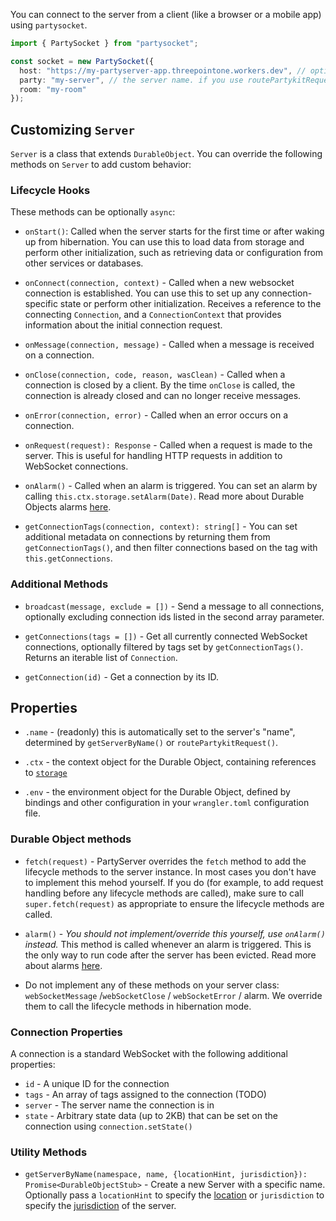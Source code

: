 You can connect to the server from a client (like a browser or a mobile app) using `partysocket`.

```ts
import { PartySocket } from "partysocket";

const socket = new PartySocket({
  host: "https://my-partyserver-app.threepointone.workers.dev", // optional, defaults to window.location.host,
  party: "my-server", // the server name. if you use routePartykitRequest, it automatically uses the kebab-cased version of the binding name (MyServer -> my-server)
  room: "my-room"
});
```

## Customizing `Server`

`Server` is a class that extends `DurableObject`. You can override the following methods on `Server` to add custom behavior:

### Lifecycle Hooks

These methods can be optionally `async`:

- `onStart()`: Called when the server starts for the first time or after waking up from hibernation. You can use this to load data from storage and perform other initialization, such as retrieving data or configuration from other services or databases.

- `onConnect(connection, context)` - Called when a new websocket connection is established. You can use this to set up any connection-specific state or perform other initialization. Receives a reference to the connecting `Connection`, and a `ConnectionContext` that provides information about the initial connection request.

- `onMessage(connection, message)` - Called when a message is received on a connection.

- `onClose(connection, code, reason, wasClean)` - Called when a connection is closed by a client. By the time `onClose` is called, the connection is already closed and can no longer receive messages.

- `onError(connection, error)` - Called when an error occurs on a connection.

- `onRequest(request): Response` - Called when a request is made to the server. This is useful for handling HTTP requests in addition to WebSocket connections.

- `onAlarm()` - Called when an alarm is triggered. You can set an alarm by calling `this.ctx.storage.setAlarm(Date)`. Read more about Durable Objects alarms [here](https://developers.cloudflare.com/durable-objects/api/alarms/).

- `getConnectionTags(connection, context): string[]` - You can set additional metadata on connections by returning them from `getConnectionTags()`, and then filter connections based on the tag with `this.getConnections`.

### Additional Methods

- `broadcast(message, exclude = [])` - Send a message to all connections, optionally excluding connection ids listed in the second array parameter.

- `getConnections(tags = [])` - Get all currently connected WebSocket connections, optionally filtered by tags set by `getConnectionTags()`. Returns an iterable list of `Connection`.

- `getConnection(id)` - Get a connection by its ID.

## Properties

- `.name` - (readonly) this is automatically set to the server's "name", determined by `getServerByName()` or `routePartykitRequest()`.

- `.ctx` - the context object for the Durable Object, containing references to [`storage`](https://developers.cloudflare.com/durable-objects/api/transactional-storage-api/)

- `.env` - the environment object for the Durable Object, defined by bindings and other configuration in your `wrangler.toml` configuration file.

### Durable Object methods

- `fetch(request)` - PartyServer overrides the `fetch` method to add the lifecycle methods to the server instance. In most cases you don't have to implement this mehod yourself. If you do (for example, to add request handling before any lifecycle methods are called), make sure to call `super.fetch(request)` as appropriate to ensure the lifecycle methods are called.

- `alarm()` - _You should not implement/override this yourself, use `onAlarm()` instead._ This method is called whenever an alarm is triggered. This is the only way to run code after the server has been evicted. Read more about alarms [here](https://developers.cloudflare.com/durable-objects/api/alarms/).

- Do not implement any of these methods on your server class: `webSocketMessage` /`webSocketClose` / `webSocketError` / alarm. We override them to call the lifecycle methods in hibernation mode.

### Connection Properties

A connection is a standard WebSocket with the following additional properties:

- `id` - A unique ID for the connection
- `tags` - An array of tags assigned to the connection (TODO)
- `server` - The server name the connection is in
- `state` - Arbitrary state data (up to 2KB) that can be set on the connection using `connection.setState()`

### Utility Methods

- `getServerByName(namespace, name, {locationHint, jurisdiction}): Promise<DurableObjectStub>` - Create a new Server with a specific name. Optionally pass a `locationHint` to specify the [location](https://developers.cloudflare.com/durable-objects/reference/data-location/#provide-a-location-hint) or `jurisdiction` to specify the [jurisdiction](https://developers.cloudflare.com/durable-objects/reference/data-location/#restrict-durable-objects-to-a-jurisdiction) of the server.

